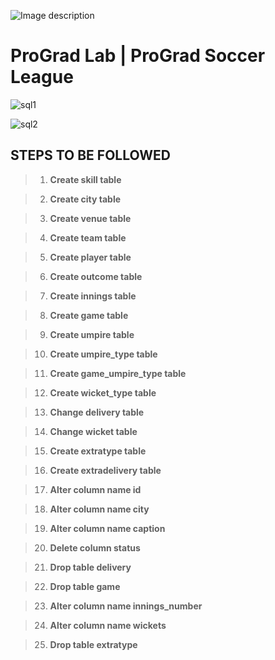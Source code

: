 ![Image description](https://i1.faceprep.in/ProGrad/face-logo-resized.png)

# ProGrad Lab | ProGrad Soccer League



![sql1](https://user-images.githubusercontent.com/61002120/76392731-21b65e00-6398-11ea-8b7e-82f2741c4367.JPG)


![sql2](https://user-images.githubusercontent.com/61002120/76392894-7a85f680-6398-11ea-8e71-d672d4cac549.JPG)


## STEPS TO BE FOLLOWED


> 1. **Create skill table**

> 2. **Create city table**

> 3. **Create venue table**

> 4. **Create team table**

> 5. **Create player table**

> 6. **Create outcome table**

> 7. **Create innings table**

> 8. **Create game table**

> 9. **Create umpire table**

> 10. **Create umpire_type table**

> 11. **Create game_umpire_type table**

> 12. **Create wicket_type table**

> 13. **Change delivery table**

> 14. **Change wicket table**

> 15. **Create extratype table**

> 16. **Create extradelivery table**

> 17. **Alter column name id**

> 18. **Alter column name city**

> 19. **Alter column name caption**

> 20. **Delete column status**

> 21. **Drop table delivery**

> 22. **Drop table game**

> 23. **Alter column name innings_number**

> 24. **Alter column name wickets**

> 25. **Drop table extratype**
